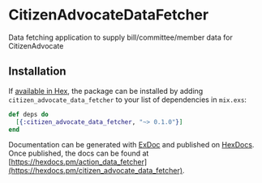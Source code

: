 # CitizenAdvocateDataFetcher

Data fetching application to supply bill/committee/member data for CitizenAdvocate

## Installation

If [available in Hex](https://hex.pm/docs/publish), the package can be installed
by adding `citizen_advocate_data_fetcher` to your list of dependencies in `mix.exs`:

```elixir
def deps do
  [{:citizen_advocate_data_fetcher, "~> 0.1.0"}]
end
```

Documentation can be generated with [ExDoc](https://github.com/elixir-lang/ex_doc)
and published on [HexDocs](https://hexdocs.pm). Once published, the docs can
be found at [https://hexdocs.pm/action_data_fetcher](https://hexdocs.pm/citizen_advocate_data_fetcher).

